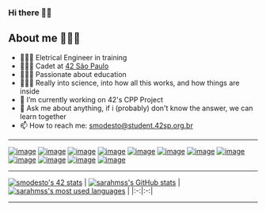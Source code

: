 ### Hi there 👋🏾

## About me 👩🏾‍💻
- 👩🏽‍🎓 Eletrical Engineer in training
- 👩🏾‍🚀 Cadet at [42 São Paulo](https://www.42sp.org.br/)
- 👩🏾‍🏫  Passionate about education
- 👩🏾‍🔧 Really into science, into how all this works, and how things are inside
- 🔭 I’m currently working on  42's CPP Project
- 💬 Ask me about anything, if i (probably) don't know the answer, we can learn together
- 📫 How to reach me:   smodesto@student.42sp.org.br

---

<a href="https://github.com/sarahmss/Libft">![image](https://user-images.githubusercontent.com/62228465/171064604-87d39511-51ce-4dba-a73d-1df2cec9dbd9.png)</a>
<a href="https://github.com/sarahmss/get_next_line">![image](https://user-images.githubusercontent.com/62228465/171064632-99914975-edb4-4043-b59a-e210a66096c4.png)</a>
<a href="https://github.com/sarahmss/ft_printf">![image](https://user-images.githubusercontent.com/62228465/171064685-c8e60265-9421-4662-975e-506238ca05a0.png)</a>
<a href="https://github.com/sarahmss/https://alert-tricorne-528.notion.site/Born2beRoot-79fc2ae7c631441784580f918d00a116">![image](https://user-images.githubusercontent.com/62228465/171064691-86732103-8596-4b36-9bba-4260f0e25984.png)</a>
<a href="https://github.com/sarahmss/FDF">![image](https://user-images.githubusercontent.com/62228465/171064715-f5e00a29-f8a5-4690-a01b-222c64f98136.png)</a>
<a href="https://github.com/sarahmss/Minitalk">![image](https://user-images.githubusercontent.com/62228465/171064722-7a271dad-8530-489c-ba05-51959e902a37.png)</a>
<a href="https://github.com/sarahmss/Push_Swap">![image](https://user-images.githubusercontent.com/62228465/171064756-3e1b1aef-8e58-421b-8296-c17ab773d5db.png)</a>
<a href="https://github.com/sarahmss/Minishell">![image](https://user-images.githubusercontent.com/62228465/171064776-5838b282-5409-4758-93d0-643550971b13.png)</a>
<a href="https://github.com/sarahmss/Philosophers">![image](https://user-images.githubusercontent.com/62228465/171064782-ad20a2d8-c9a5-4bb1-aba8-5517a3d14c9c.png)</a>
<a href="https://github.com/sarahmss/Net_practice">![image](https://user-images.githubusercontent.com/62228465/172032609-a490d287-7ad8-47fa-a32f-5fe6155443ec.png)</a>
<a href="https://github.com/sarahmss/Cub3D">![image](https://user-images.githubusercontent.com/62228465/186448247-4c38697f-59dc-4034-ab83-b60e257877d5.png)</a>
<a href="https://github.com/sarahmss/CPP">![image](https://user-images.githubusercontent.com/62228465/200434438-65331ce8-9a46-47f5-a965-66949fab1786.png)</a>


---
[![smodesto's 42 stats](https://badge42.vercel.app/api/v2/cl2w40gcl001109mx37lm6el8/stats?cursusId=21&coalitionId=undefined)](https://github.com/JaeSeoKim/badge42)
| [![sarahmss's GitHub stats](https://github-readme-stats.vercel.app/api?username=sarahmss&count_private=true&show_icons=true&hide=issues&hide_border=true&theme=jolly)](https://github.com/sarahmss?tab=repositories) | [![sarahmss's most used languages](https://github-readme-stats.vercel.app/api/top-langs/?username=sarahmss&layout=compact&hide_border=true&theme=jolly)](https://github.com/sarahmss?tab=repositories) |
|:-:|:-:|

---
